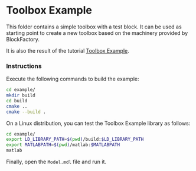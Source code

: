 # Toolbox Example

This folder contains a simple toolbox with a test block. It can be used as starting point to create a new toolbox based on the machinery provided by BlockFactory.

It is also the result of the tutorial [Toolbox Example](https://robotology.github.io/wb-toolbox/mkdocs/create_new_library/).

### Instructions

Execute the following commands to build the example:

```bash
cd example/
mkdir build
cd build
cmake ..
cmake --build .
```

On a Linux distribution, you can test the Toolbox Example library as follows:

```bash
cd example/
export LD_LIBRARY_PATH=$(pwd)/build:$LD_LIBRARY_PATH
export MATLABPATH=$(pwd)/matlab:$MATLABPATH
matlab
```

Finally, open the `Model.mdl` file and run it. 
